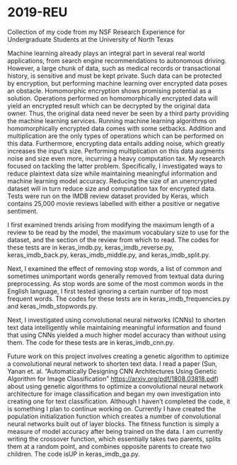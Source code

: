 # 2019-REU
Collection of my code from my NSF Research Experience for Undergraduate Students at the University of North Texas

Machine learning already plays an integral part in several real world applications, from search engine recommendations to autonomous driving. However, a large chunk of data, such as medical records or transactional history, is sensitive and must be kept private. Such data can be protected by encryption, but performing machine learning over encrypted data poses an obstacle. Homomorphic encryption shows promising potential as a solution. Operations performed on homomorphically encrypted data will yield an encrypted result which can be decrypted by the original data owner. Thus, the original data need never be seen by a third party providing the machine learning services. Running machine learning algorithms on homomorphically encrypted data comes with some setbacks. Addition and multiplication are the only types of operations which can be performed on this data. Furthermore, encrypting data entails adding noise, which greatly increases the input’s size. Performing multiplication on this data augments noise and size even more, incurring a heavy computation tax. My research focused on tackling the latter problem. Specifically, I investigated ways to reduce plaintext data size while maintaining meaningful information and machine learning model accuracy. Reducing the size of an unencrypted dataset will in turn reduce size and computation tax for encrypted data. Tests were run on the IMDB review dataset provided by Keras, which contains 25,000 movie reviews labelled with either a positive or negative sentiment. 

I first examined trends arising from modifying the maximum length of a review to be read by the model, the maximum vocabulary size to use for the dataset, and the section of the review from which to read. The codes for these tests are in keras_imdb.py, keras_imdb_reverse.py, keras_imdb_back.py, keras_imdb_middle.py, and keras_imdb_split.py.

Next, I examined the effect of removing stop words, a list of common and sometimes unimportant words generally removed from textual data during preprocessing. As stop words are some of the most common words in the English language, I first tested ignoring a certain number of top most frequent words. The codes for these tests are in keras_imdb_frequencies.py and keras_imdb_stopwords.py.

Next, I investigated using convolutional neural networks (CNNs) to shorten text data intelligently while maintaining meaningful information and found that using CNNs yielded a much higher model accuracy than without using them. The code for these tests are in keras_imdb_cnn.py.

Future work on this project involves creating a genetic algorithm to optimize a convolutional neural network to shorten text data. I read a paper (Sun, Yanan et. al. “Automatically Designing CNN Architectures Using Genetic Algorithm for Image Classification” https://arxiv.org/pdf/1808.03818.pdf) about using genetic algorithms to optimize a convolutional neural network architecture for image classification and began my own investigation into creating one for text classification. Although I haven’t completed the code, it is something I plan to continue working on. Currently I have created the population initialization function which creates a number of convolutional neural networks built out of layer blocks. The fitness function is simply a measure of model accuracy after being trained on the data. I am currently writing the crossover function, which essentially takes two parents, splits them at a random point, and combines opposite parents to create two children. The code isUP in keras_imdb_ga.py. 
